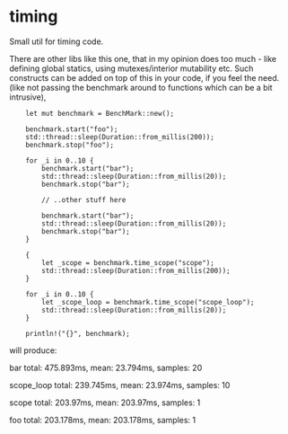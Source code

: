 # timing
Small util for timing code. 

There are other libs like this one, that in my opinion does too much - like defining global statics, using mutexes/interior mutability etc.
Such constructs can be added on top of this in your code, if you feel the need. (like not passing the benchmark around to functions which can be a bit intrusive), 

        let mut benchmark = BenchMark::new();

        benchmark.start("foo");
        std::thread::sleep(Duration::from_millis(200));
        benchmark.stop("foo");

        for _i in 0..10 {
            benchmark.start("bar");
            std::thread::sleep(Duration::from_millis(20));
            benchmark.stop("bar");

            // ..other stuff here

            benchmark.start("bar");
            std::thread::sleep(Duration::from_millis(20));
            benchmark.stop("bar");
        }

        {
            let _scope = benchmark.time_scope("scope");
            std::thread::sleep(Duration::from_millis(200));
        }

        for _i in 0..10 {
            let _scope_loop = benchmark.time_scope("scope_loop");
            std::thread::sleep(Duration::from_millis(20));
        }

        println!("{}", benchmark);

 will produce:
 
bar total: 475.893ms, mean: 23.794ms, samples: 20

scope_loop total: 239.745ms, mean: 23.974ms, samples: 10

scope total: 203.97ms, mean: 203.97ms, samples: 1

foo total: 203.178ms, mean: 203.178ms, samples: 1


